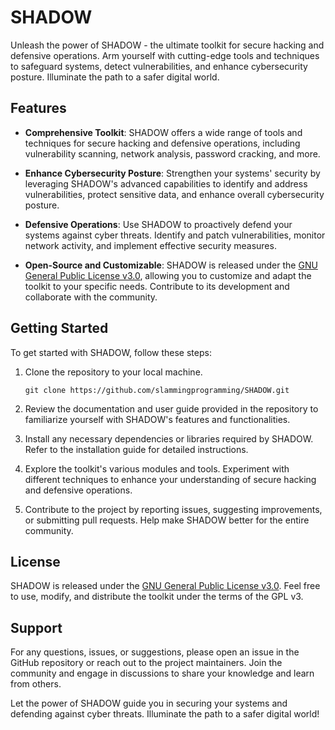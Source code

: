 # SHADOW

Unleash the power of SHADOW - the ultimate toolkit for secure hacking and defensive operations. Arm yourself with cutting-edge tools and techniques to safeguard systems, detect vulnerabilities, and enhance cybersecurity posture. Illuminate the path to a safer digital world.

## Features

- **Comprehensive Toolkit**: SHADOW offers a wide range of tools and techniques for secure hacking and defensive operations, including vulnerability scanning, network analysis, password cracking, and more.

- **Enhance Cybersecurity Posture**: Strengthen your systems' security by leveraging SHADOW's advanced capabilities to identify and address vulnerabilities, protect sensitive data, and enhance overall cybersecurity posture.

- **Defensive Operations**: Use SHADOW to proactively defend your systems against cyber threats. Identify and patch vulnerabilities, monitor network activity, and implement effective security measures.

- **Open-Source and Customizable**: SHADOW is released under the [GNU General Public License v3.0](LICENSE), allowing you to customize and adapt the toolkit to your specific needs. Contribute to its development and collaborate with the community.

## Getting Started

To get started with SHADOW, follow these steps:

1. Clone the repository to your local machine.
   ```
   git clone https://github.com/slammingprogramming/SHADOW.git
   ```

2. Review the documentation and user guide provided in the repository to familiarize yourself with SHADOW's features and functionalities.

3. Install any necessary dependencies or libraries required by SHADOW. Refer to the installation guide for detailed instructions.

4. Explore the toolkit's various modules and tools. Experiment with different techniques to enhance your understanding of secure hacking and defensive operations.

5. Contribute to the project by reporting issues, suggesting improvements, or submitting pull requests. Help make SHADOW better for the entire community.

## License

SHADOW is released under the [GNU General Public License v3.0](LICENSE). Feel free to use, modify, and distribute the toolkit under the terms of the GPL v3.

## Support

For any questions, issues, or suggestions, please open an issue in the GitHub repository or reach out to the project maintainers. Join the community and engage in discussions to share your knowledge and learn from others.

Let the power of SHADOW guide you in securing your systems and defending against cyber threats. Illuminate the path to a safer digital world!